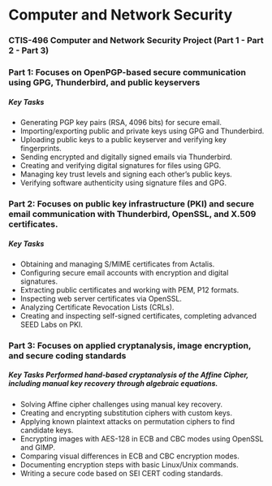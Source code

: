 # Computer and Network Security

### CTIS-496 Computer and Network Security Project (Part 1 - Part 2 - Part 3)

### Part 1: Focuses on OpenPGP-based secure communication using GPG, Thunderbird, and public keyservers
##### Key Tasks
- Generating PGP key pairs (RSA, 4096 bits) for secure email.
- Importing/exporting public and private keys using GPG and Thunderbird.
- Uploading public keys to a public keyserver and verifying key fingerprints.
- Sending encrypted and digitally signed emails via Thunderbird.
- Creating and verifying digital signatures for files using GPG.
- Managing key trust levels and signing each other’s public keys.
- Verifying software authenticity using signature files and GPG.

### Part 2: Focuses on public key infrastructure (PKI) and secure email communication with Thunderbird, OpenSSL, and X.509 certificates.
##### Key Tasks
- Obtaining and managing S/MIME certificates from Actalis.
- Configuring secure email accounts with encryption and digital signatures.
- Extracting public certificates and working with PEM, P12 formats.
- Inspecting web server certificates via OpenSSL.
- Analyzing Certificate Revocation Lists (CRLs).
- Creating and inspecting self-signed certificates, completing advanced SEED Labs on PKI.

### Part 3: Focuses on applied cryptanalysis, image encryption, and secure coding standards
##### Key Tasks Performed hand-based cryptanalysis of the Affine Cipher, including manual key recovery through algebraic equations.

- Solving Affine cipher challenges using manual key recovery.
- Creating and encrypting substitution ciphers with custom keys.
- Applying known plaintext attacks on permutation ciphers to find candidate keys.
- Encrypting images with AES-128 in ECB and CBC modes using OpenSSL and GIMP.
- Comparing visual differences in ECB and CBC encryption modes.
- Documenting encryption steps with basic Linux/Unix commands.
- Writing a secure code based on SEI CERT coding standards.
